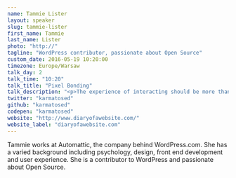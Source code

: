 ```yaml
---
name: Tammie Lister
layout: speaker
slug: tammie-lister
first_name: Tammie
last_name: Lister
photo: "http://"
tagline: "WordPress contributor, passionate about Open Source"
custom_date: 2016-05-19 10:20:00
timezone: Europe/Warsaw
talk_day: 2
talk_time: "10:20"
talk_title: "Pixel Bonding"
talk_description: "<p>The experience of interacting should be more than just a click. Users want an experience that gives emotional feedback, that makes a connection. When this happens, the experience becomes powerful. One that leads them to bond with the experience. A bonded user is not only invested but is also engaged in the interaction. In this talk I’ll explore what bonding is, why it’s important to us and and how you can start pixel bonding.</p>"
twitter: "karmatosed"
github: "karmatosed"
codepen: "karmatosed"
website: "http://www.diaryofawebsite.com/"
website_label: "diaryofawebsite.com"
---
```


<p>Tammie works at Automattic, the company behind WordPress.com. She has a varied background including psychology, design, front end development and user experience. She is a contributor to WordPress and passionate about Open Source.</p>
